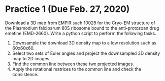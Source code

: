  
# Practice 1 (Due Feb. 27, 2020) 
 
Download a 3D map from EMPIR such 10028 for the Cryo-EM structure of the Plasmodium falciparum 
80S ribosome bound to the anti-protozoan drug emetine (EMD-2660). Write a python script to perform
the following tasks.  

1. Downsample the download 3D density map to a low resolution such as 60x60x60.
2. Select two sets of Euler angles and project the downsampled 3D density map to 2D images.  
3. Find the common line between these two projected images.
4. Apply the rotational matrices to the common line and check the consistence.     
